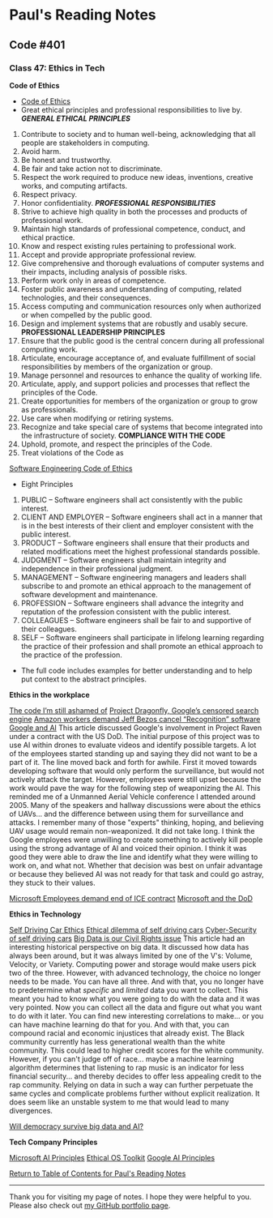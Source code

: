 # Paul's Reading Notes

## Code #401

### Class 47: Ethics in Tech


**Code of Ethics**
- [Code of Ethics](https://www.acm.org/code-of-ethics/)
- Great ethical principles and professional responsibilities to live by.
*****GENERAL ETHICAL PRINCIPLES*****
1. Contribute to society and to human well-being, acknowledging that all people are stakeholders in computing.
2. Avoid harm.
3. Be honest and trustworthy.
4. Be fair and take action not to discriminate.
5. Respect the work required to produce new ideas, inventions, creative works, and computing artifacts.
6. Respect privacy.
7. Honor confidentiality.
*****PROFESSIONAL RESPONSIBILITIES*****
1. Strive to achieve high quality in both the processes and products of professional work.
2. Maintain high standards of professional competence, conduct, and ethical practice.
3. Know and respect existing rules pertaining to professional work.
4. Accept and provide appropriate professional review.
5. Give comprehensive and thorough evaluations of computer systems and their impacts, including analysis of possible risks.
6. Perform work only in areas of competence.
7. Foster public awareness and understanding of computing, related technologies, and their consequences.
8. Access computing and communication resources only when authorized or when compelled by the public good.
9. Design and implement systems that are robustly and usably secure.
**PROFESSIONAL LEADERSHIP PRINCIPLES**
1. Ensure that the public good is the central concern during all professional computing work.
2. Articulate, encourage acceptance of, and evaluate fulfillment of social responsibilities by members of the organization or group.
3. Manage personnel and resources to enhance the quality of working life.
4. Articulate, apply, and support policies and processes that reflect the principles of the Code.
5. Create opportunities for members of the organization or group to grow as professionals.
6. Use care when modifying or retiring systems.
7. Recognize and take special care of systems that become integrated into the infrastructure of society.
**COMPLIANCE WITH THE CODE**
1. Uphold, promote, and respect the principles of the Code.
2. Treat violations of the Code as 

[Software Engineering Code of Ethics](https://ethics.acm.org/code-of-ethics/software-engineering-code/)
- Eight Principles
1. PUBLIC – Software engineers shall act consistently with the public interest.
2. CLIENT AND EMPLOYER – Software engineers shall act in a manner that is in the best interests of their client and employer consistent with the public interest.
3. PRODUCT – Software engineers shall ensure that their products and related modifications meet the highest professional standards possible.
4. JUDGMENT – Software engineers shall maintain integrity and independence in their professional judgment.
5. MANAGEMENT – Software engineering managers and leaders shall subscribe to and promote an ethical approach to the management of software development and maintenance.
6. PROFESSION – Software engineers shall advance the integrity and reputation of the profession consistent with the public interest.
7. COLLEAGUES – Software engineers shall be fair to and supportive of their colleagues.
8. SELF – Software engineers shall participate in lifelong learning regarding the practice of their profession and shall promote an ethical approach to the practice of the profession.
- The full code includes examples for better understanding and to help put context to the abstract principles.


**Ethics in the workplace**

[The code I’m still ashamed of](https://medium.freecodecamp.org/the-code-im-still-ashamed-of-e4c021dff55e)
[Project Dragonfly, Google’s censored search engine](https://www.vox.com/2018/8/17/17704526/google-dragonfly-censored-search-engine-china)
[Amazon workers demand Jeff Bezos cancel “Recognition” software](https://gizmodo.com/amazon-workers-demand-jeff-bezos-cancel-face-recognitio-1827037509)
[Google and AI](https://gizmodo.com/in-reversal-google-says-its-ai-will-not-be-used-for-we-1826649327)
This article discussed Google's involvement in Project Raven under a contract with the US DoD.  The initial purpose of this project was to use AI within drones to evaluate videos and identify possible targets.  A lot of the employees started standing up and saying they did not want to be a part of it.  The line moved back and forth for awhile.  First it moved towards developing software that would only perform the surveillance, but would not actively attack the target.  However, employees were still upset because the work would pave the way for the following step of weaponizing the AI.  This reminded me of a Unmanned Aerial Vehicle conference I attended around 2005.  Many of the speakers and hallway discussions were about the ethics of UAVs... and the difference between using them for surveillance and attacks.  I remember many of those "experts" thinking, hoping, and believing UAV usage would remain non-weaponized.  It did not take long.  I think the Google employees were unwilling to create something to actively kill people using the strong advantage of AI and voiced their opinion.  I think it was good they were able to draw the line and identify what they were willing to work on, and what not.  Whether that decision was best on unfair advantage or because they believed AI was not ready for that task and could go astray, they stuck to their values.

[Microsoft Employees demand end of ICE contract](https://www.nytimes.com/2018/06/19/technology/tech-companies-immigration-border.html)
[Microsoft and the DoD](https://www.businessinsider.com/microsoft-employees-protest-contract-us-army-hololens-2019-2)

**Ethics in Technology**

[Self Driving Car Ethics](https://www.freep.com/story/money/cars/2017/11/21/self-driving-cars-ethics/804805001/)
[Ethical dilemma of self driving cars](https://www.theglobeandmail.com/globe-drive/culture/technology/the-ethical-dilemmas-of-self-drivingcars/article37803470/)
[Cyber-Security of self driving cars](https://phys.org/news/2017-02-cybersecurity-self-driving-cars.html)
[Big Data is our Civil Rights issue](http://solveforinteresting.com/big-data-is-our-generations-civil-rights-issue-and-we-dont-know-it/)
This article had an interesting historical perspective on big data.  It discussed how data has always been around, but it was always limited by one of the V's:  Volume, Velocity, or Variety.  Computing power and storage would make users pick two of the three.  However, with advanced technology, the choice no longer needs to be made.  You can have all three.  And with that, you no longer have to predetermine what *specific* and *limited* data you want to collect.  This meant you had to know what you were going to do with the data and it was very pointed.  Now you can collect all the data and figure out what you want to do with it later.  You can find new interesting correlations to make... or you can have machine learning do that for you.  And with that, you can compound racial and economic injustices that already exist.  The Black community currently has less generational wealth than the white community.  This could lead to higher credit scores for the white community.  However, if you can't judge off of race... maybe a machine learning algorithm determines that listening to rap music is an indicator for less financial security... and thereby decides to offer less appealing credit to the rap community.  Relying on data in such a way can further perpetuate the same cycles and complicate problems further without explicit realization.  It does seem like an unstable system to me that would lead to many divergences.

[Will democracy survive big data and AI?](https://www.scientificamerican.com/article/will-democracy-survive-big-data-and-artificial-intelligence/)

**Tech Company Principles**

[Microsoft AI Principles](https://www.microsoft.com/en-us/AI/our-approach-to-ai)
[Ethical OS Toolkit](https://ethicalos.org/)
[Google AI Principles](https://www.blog.google/technology/ai/ai-principles/)



[Return to Table of Contents for Paul's Reading Notes](https://paul-leonard.github.io/reading-notes/ "Go back to find more notes!")



---



Thank you for visiting my page of notes.  I hope they were helpful to you.  Please also check out [my GitHub portfolio page](https://github.com/paul-leonard "Paul's GitHub Portfolio").